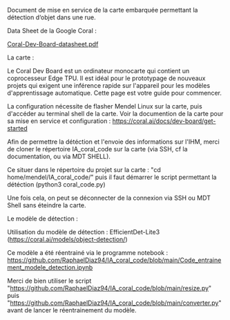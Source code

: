Document de mise en service de la carte embarquée permettant la détection d‘objet dans une rue.

Data Sheet de la Google Coral :

[Coral-Dev-Board-datasheet.pdf](https://github.com/RaphaelDiaz94/IA_coral_code/files/9496906/Coral-Dev-Board-datasheet.pdf)

La carte : 

Le Coral Dev Board est un ordinateur monocarte qui contient un coprocesseur Edge TPU. Il est idéal pour le prototypage de nouveaux projets qui exigent une inférence rapide sur l'appareil pour les modèles d'apprentissage automatique. Cette page est votre guide pour commencer.

La configuration nécessite de flasher Mendel Linux sur la carte, puis d'accéder au terminal shell de la carte. Voir la documention de la carte pour sa mise en service et configuration : https://coral.ai/docs/dev-board/get-started

Afin de permettre la détéction et l'envoie des informations sur l'IHM, merci de cloner le répertoire IA_coral_code sur la carte (via SSH, cf la documentation, ou via MDT SHELL). 

Ce situer dans le répertoire du projet sur la carte : "cd home/mendel/IA_coral_code/" puis il faut démarrer le script permettant la détéction (python3 coral_code.py)

Une fois cela, on peut se déconnecter de la connexion via SSH ou MDT Shell sans éteindre la carte.

Le modèle de détection : 

Utilisation du modèle de détection : EfficientDet-Lite3 (https://coral.ai/models/object-detection/) 

Ce modèle a été réentrainé via le programme notebook : https://github.com/RaphaelDiaz94/IA_coral_code/blob/main/Code_entrainement_modele_detection.ipynb

Merci de bien utiliser le script "https://github.com/RaphaelDiaz94/IA_coral_code/blob/main/resize.py" puis "https://github.com/RaphaelDiaz94/IA_coral_code/blob/main/converter.py" avant de lancer le réentrainement du modèle. 
